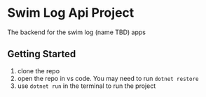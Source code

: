# Swim Log Api Project
The backend for the swim log (name TBD) apps
## Getting Started

1. clone the repo
2. open the repo in vs code. You may need to run ```dotnet restore```
3. use ```dotnet run``` in the terminal to run the project